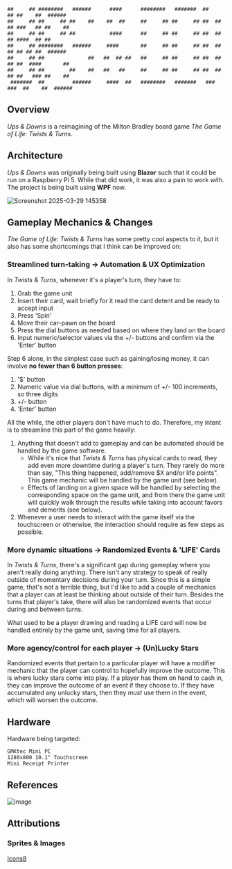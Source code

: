 ```                                                                                                        
##     ## ########   ######      ####      ########   #######  ##      ## ##    ##  ###### 
##     ## ##     ## ##    ##    ##  ##     ##     ## ##     ## ##  ##  ## ###   ## ##    ##
##     ## ##     ## ##           ####      ##     ## ##     ## ##  ##  ## ####  ## ##      
##     ## ########   ######     ####       ##     ## ##     ## ##  ##  ## ## ## ##  ###### 
##     ## ##              ##   ##  ## ##   ##     ## ##     ## ##  ##  ## ##  ####       ##
##     ## ##        ##    ##   ##   ##     ##     ## ##     ## ##  ##  ## ##   ### ##    ##
 #######  ##         ######     ####  ##   ########   #######   ###  ###  ##    ##  ###### 
```

## Overview

_Ups & Downs_ is a reimagining of the Milton Bradley board game _The Game of Life: Twists & Turns_.

## Architecture

_Ups & Downs_ was originally being built using **Blazor** such that it could be run on a Raspberry Pi 5. While that did work, it was also a pain to work _with_. The project is being built using **WPF** now.

![Screenshot 2025-03-29 145358](https://github.com/user-attachments/assets/9cab0133-1af3-4b65-bee4-090515defedd)

## Gameplay Mechanics & Changes

_The Game of Life: Twists & Turns_ has some pretty cool aspects to it, but it also has some shortcomings that I think can be improved on:

### Streamlined turn-taking -> Automation & UX Optimization

In _Twists & Turns_, whenever it's a player's turn, they have to:

1. Grab the game unit
2. Insert their card, wait briefly for it read the card detent and be ready to accept input
3. Press 'Spin'
4. Move their car-pawn on the board
5. Press the dial buttons as needed based on where they land on the board
6. Input numeric/selector values via the +/- buttons and confirm via the 'Enter' button

Step 6 alone, in the simplest case such as gaining/losing money, it can involve **no fewer than 6 button presses**:

1. '$' button
2. Numeric value via dial buttons, with a minimum of +/- 100 increments, so three digits
3. +/- button
4. 'Enter' button

All the while, the other players don't have much to do. Therefore, my intent is to streamline this part of the game heavily:

1. Anything that doesn't add to gameplay and can be automated should be handled by the game software.
   * While it's nice that _Twists & Turns_ has physical cards to read, they add even more downtime during a player's turn. They rarely do more than say, "This thing happened, add/remove $X and/or life points". This game mechanic will be handled by the game unit (see below).
   * Effects of landing on a given space will be handled by selecting the corresponding space on the game unit, and from there the game unit will quickly walk through the results while taking into account favors and demerits (see below).
2. Whenever a user needs to interact with the game itself via the touchscreen or otherwise, the interaction should require as few steps as possible.

### More dynamic situations -> Randomized Events & 'LIFE' Cards

In _Twists & Turns_, there's a significant gap during gameplay where you aren't really doing anything. There isn't any strategy to speak of really outside of momentary decisions during your turn. Since this is a simple game, that's not a terrible thing, but I'd like to add a couple of mechanics that a player can at least be thinking about outside of their turn. Besides the turns that player's take, there will also be randomized events that occur during and between turns. 

What used to be a player drawing and reading a LIFE card will now be handled entirely by the game unit, saving time for all players.

### More agency/control for each player -> (Un)Lucky Stars

Randomized events that pertain to a particular player will have a modifier mechanic that the player can control to hopefully improve the outcome. This is where lucky stars come into play. If a player has them on hand to cash in, they can improve the outcome of an event if they choose to. If they have accumulated any unlucky stars, then they _must_ use them in the event, which will worsen the outcome.

## Hardware

Hardware being targeted:

```
GMKtec Mini PC
1280x800 10.1" Touchscreen
Mini Receipt Printer
```

## References

![image](https://github.com/user-attachments/assets/163c3cba-c944-4abc-a8bb-a59d6635b812)

## Attributions

### Sprites & Images

[Icons8](https://icons8.com/)
